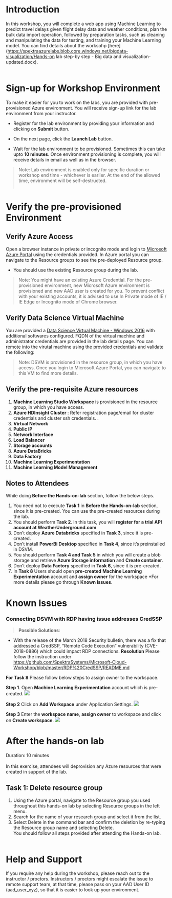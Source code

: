 # Introduction

In this workshop, you will complete a web app using Machine Learning to predict travel delays given flight delay data and weather conditions, plan the bulk data import operation, followed by preparation tasks, such as cleaning and manipulating the data for testing, and training your Machine Learning model. You can find details about the worksohp [here](https://spektraazurelabs.blob.core.windows.net/bigdata-visualization/Hands-on lab step-by step - Big data and visualization-updated.docx).</br></br>

# Sign-up for Workshop Environment

To make it easier for you to work on the labs, you are provided with pre-provisioned Azure environment. You will receive sign-up link for the lab environment from your instructor. 

* Register for the lab environment by providing your information and clicking on **Submit** button.
 
* On the next page, click the **Launch Lab** button.
  
* Wait for the lab environment to be provisioned. Sometimes this can take upto **10 minutes**. Once environment provisioning is complete, you will receive details in email as well as in the browser.
  
 > Note: Lab environment is enabled only for specific duration or workshop end time - whichever is earlier. At the end of the allowed time, environment will be self-destructed.</br></br>

# Verify the pre-provisioned Environment

## Verify Azure Access

Open a browser instance in private or incognito mode and login to [Microsoft Azure Portal](https://portal.azure.com) using the credentials provided. In Azure portal you can navigate to the Resource groups to see the pre-deployed Resource group.
* You should use the existing Resource group during the lab.

> Note: You might have an existing Azure Credential. For the pre-provisioned environment, new Microsoft Azure environment is provisioned and new AAD user is created for you. To prevent conflict with your existing accounts, it is advised to use In Private mode of IE / IE Edge or Incognito mode of Chrome browser.

## Verify Data Science Virtual Machine

You are provided a [Data Science Virtual Machine - Windows 2016](https://azuremarketplace.microsoft.com/en-us/marketplace/apps/microsoft-ads.windows-data-science-vm) with additional softwares configured. FQDN of the virtual machine and administrator credentials are provided in the lab details page. You can remote into the virutal machine using the provided credentials and validate the following:

> Note: DSVM is provisioned in the resource group, in which you have access. Once you login to Microsoft Azure Portal, you can navigate to this VM to find more details.

## Verify the pre-requisite Azure resources
1. **Machine Learning Studio Workspace** is provisioned in the resource group, in which you have access.
2. **Azure HDInsight Cluster** : Refer registration page/email for cluster credentials and cluster ssh credentials. .  
3. **Virtual Network**
4. **Public IP**
5. **Network Interface**
6. **Load Balancer**
7. **Storage accounts**
8. **Azure DataBricks**
9. **Data Factory**
10. **Machine Learning Experimentation**
11. **Machine Learning Model Management**


## Notes to Attendees
While doing **Before the Hands-on-lab** section, follow the below steps.
1. You need not to execute **Task 1** in **Before the Hands-on-lab** section, since it is pre-created. You can use the pre-created resources during the lab.
2. You should perform **Task 2**. In this task, you will **register for a trial API account at WeatherUnderground.com**
3. Don’t deploy **Azure Databricks** specified in **Task 3**, since it is pre-created.
4. Don’t install **PowerBi Desktop** specified in **Task 4**, since it’s preinstalled in DSVM.
5. You should perform **Task 4 and Task 5** in which you will create a blob storage and retrieve **Azure Storage information** and **Create container**.
6. Don’t deploy **Data Factory** specified in **Task 6**, since it is pre-created.
7. In **Task 8** Users should open **pre-created** **Machine Learning Experimentation** account and **assign owner** for the workspace *For more details please go through **Known Issues**.

# Known Issues
### Connecting DSVM with RDP having issue addresses CredSSP

> **Possible Solutions**:

* With the release of the March 2018 Security bulletin, there was a fix that addressed a CredSSP, “Remote Code Execution” vulnerability (CVE-2018-0886) which could impact RDP connections. 
**Resolution**
Please follow the instruction under https://github.com/SpektraSystems/Microsoft-Cloud-Workshop/blob/master/RDP%20CredSSP/README.md

**For Task 8** Please follow below steps to assign owner to the workspace.
 
 **Step 1**. Open **Machine Learning Experimentation** account which is pre- created.
   <kbd>![](images/expacnt1.png)</kbd>
 
 **Step 2** Click on **Add Workspace** under Application Settings.
   <kbd>![](images/addwork2.png)</kbd>
  
 **Step 3** Enter the **workspace name**, **assign owner** to workspace and click on **Create workspace**.
   <kbd>![](images/owner3.png)</kbd>

# After the hands-on lab 
Duration: 10 minutes</br></br>
In this exercise, attendees will deprovision any Azure resources that were created in support of the lab.
## Task 1: Delete resource group
1.	Using the Azure portal, navigate to the Resource group you used throughout this hands-on lab by selecting Resource groups in the left menu.</br>
2.	Search for the name of your research group and select it from the list.</br>
3.	Select Delete in the command bar and confirm the deletion by re-typing the Resource group name and selecting Delete.</br>
You should follow all steps provided after attending the Hands-on lab.</br></br>

# Help and Support

If you require any help during the workshop, please reach out to the instructor / proctors. Instructors / proctors might escalate the issue to remote support team, at that time, please pass on your AAD User ID (aad_user_xyz), so that it is easier to look up your environment.


